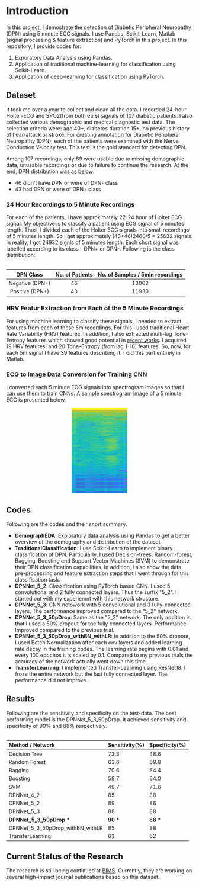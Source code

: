 # Introduction
In this project, I demostrate the detection of Diabetic 
Peripheral Neuropathy (DPN) using 5 minute ECG signals. I use Pandas, Scikit-Learn,
Matlab (signal processing & feature extraction) and PyTorch in this project. 
In this repository, I provide codes for:

1. Exporatory Data Analysis using Pandas.
2. Application of traditional machine-learning for classification using Scikit-Learn.
3. Application of deep-learning for classification using PyTorch.


## Dataset
It took me over a year to collect and clean all the data. 
I recorded 24-hour Holter-ECG and SPO2(from both ears) signals of 107 diabetic patients.
I also collected various demographic and medical diagnostic test data. 
The selection criteria were: age 40+, diabetes duration 15+, no previous 
history of hear-attack or stroke.
For creating annotation for Diabetic Peripheral Neuropathy (DPN), 
each of the patients were examined with the Nerve Conduction Velocity test.
This test is the gold standard for detecting DPN.

Among 107 recordings, only 89 were usable due to missing demographic data, 
unusable recordings or due to failure to continue the research. At the 
end, DPN distribution was as below:

* 46 didn't have DPN or were of DPN- class
* 43 had DPN or were of DPN+ class

### 24 Hour Recordings to 5 Minute Recordings
For each of the patients, I have approximately 22-24 hour of Holter ECG 
signal. My objective is to classify a patient using ECG signal of 5 minutes 
length. Thus, I divided each of the Holter ECG signals into small 
recordings of 5 minutes length. 
So I get approximately (43+46)2460/5 = 25632 signals. In reality, I got 
24932 signls of 5 minutes length. Each short signal was labelled 
according to its class - DPN+ or DPN-. Following is the class distribution:
<br/><br/>

| DPN Class  | No. of Patients | No. of Samples / 5min recordings |
|:---:|:---:|:---:|
| Negative (DPN-) | 46 | 13002 |
| Positive (DPN+) | 43 | 11930 |

### HRV Featur Extraction from Each of the 5 Minute Recordings
For using machine learning to classify these signals, I needed to 
extract features from each of these 5m recordings. For this I used 
traditional Heart Rate Variability (HRV) features. In addition, I also 
extracted multi-lag Tone-Entropy features which showed good potential 
in [recent works](https://link.springer.com/article/10.1007/s11517-012-1022-5). 
I acquired 19 HRV features, and 20 Tone-Entropy (from lag 1-10) features.
So, now, for each 5m signal I have 39 features describing it. I did this
part entirely in Matlab.

### ECG to Image Data Conversion for Training CNN
I converted each 5 minute ECG signals into spectrogram images so that 
I can use them to train CNNs. A sample spectrogram image of a 5 minute ECG 
is presented below.

<p align="center">
  <img width="150" height="230" src="spectrogram_sample.png">
</p>



## Codes
Following are the codes and their short summary.

* **DemographEDA**: Exploratory data analysis using Pandas to get a better overview of
the demography and distribution of the dataset.
* **TraditionalClassification**: I use Scikit-Learn to implement binary classification of
DPN. Particularly, I used Decision-trees, Random-forest, Bagging, Boosting and
Support Vector Machines (SVM) to demonstrate their DPN classification capabilities.
In addition, I also show the data pre-processing and feature extraction steps 
that I went through for this classification task.
* **DPNNet_5_2**: Classification using PyTorch based CNN. I used 5 convolutional and 
2 fully connected layers. Thus the surfix "5_2". I started out with my experiemnt
with this network structure.
* **DPNNet_5_3**: CNN netowork with 5 convolutional and 3 fully-connected layers.
The performance improved compared to the "5_2" network.
* **DPNNet_5_3_50pDrop**: Same as the "5_3" network. The only addition is that
I used a 50% dropout for the fully connected layers. Performance Improved
compared to the previous trial.
* **DPNNet_5_3_50pDrop_withBN_withLR**: In addition to the 50% dropout, I
used Batch Normalization after each cov layers and added learning rate 
decay in the training codes. The learning rate begins with 0.01 and every 
100 epochos it is scaled by 0.1. Compared to my previous trials 
the accuracy of the network actually went down this time.
* **TransferLearning**: I implemented Transfer-Learning using ResNet18. 
I froze the entire network but the last fully connected layer. 
The performance did not improve.



## Results
Following are the sensitivity and specificity on the test-data.
The best performing model is the DPNNet_5_3_50pDrop. It achieved 
sensitivity and specificity of 90% and 88% respectively.
<br/><br/>

| Method / Network | Sensitivity(%) | Specificity(%) |
|:---|:---|:---|
| Decision Tree |  73.3  | 48.6 |
| Random Forest | 63.6 | 69.8 |
| Bagging | 70.6 | 54.4 |
| Boosting | 58.7 | 64.0 |
| SVM | 49.7 | 71.6 |
| DPNNet_4_2 | 85 | 88 |
| DPNNet_5_2 | 89 | 86 |
| DPNNet_5_3 | 88 | 88 |
| **DPNNet_5_3_50pDrop \*** | **90 \*** | **88 \*** |
| DPNNet_5_3_50pDrop_withBN_withLR | 85 | 88 |
| TransferLearning | 61 | 62 |


## Current Status of the Research
The research is still being continued at [BIMS](http://bims.uiu.ac.bd/). 
Currently, they are working on several high-impact
journal publications based on this dataset.